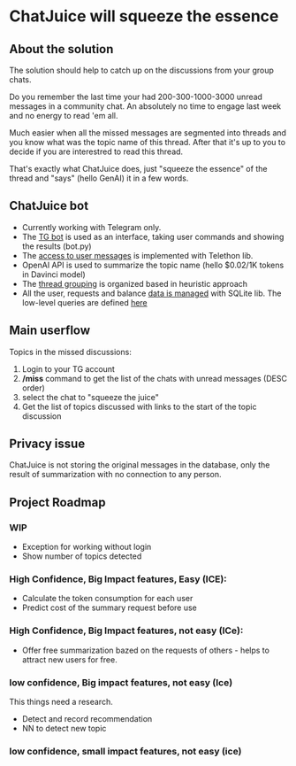 # ChatJuice will squeeze the essence

## About the solution

The solution should help to catch up on the discussions from your group chats. 

Do you remember the last time your had 200-300-1000-3000 unread messages in a community chat. An absolutely no time to engage last week and no energy to read 'em all. 

Much easier when all the missed messages are segmented into threads and you know what was the topic name of this thread. 
After that it's up to you to decide if you are interestred to read this thread. 

That's exactly what ChatJuice does, just "squeeze the essence" of the thread and "says" (hello GenAI) it in a few words. 

## ChatJuice bot

* Currently working with Telegram only.
* The [TG bot](bot.py) is used as an interface, taking user commands and showing the results (bot.py)
* The [access to user messages](connect.py) is implemented with Telethon lib.
* OpenAI API is used to summarize the topic name (hello $0.02/1K tokens in Davinci model)
* The [thread grouping](topic_sense.py) is organized based in heuristic approach 
* All the user, requests and balance [data is managed](dataflow.py) with SQLite lib. The low-level queries are defined [here](db.py)


## Main userflow

Topics in the missed discussions:
1) Login to your TG account  
2) **/miss** command to get the list of the chats with unread messages (DESC order)
3) select the chat to "squeeze the juice"
4) Get the list of topics discussed with links to the start of the topic discussion

## Privacy issue

ChatJuice is not storing the original messages in the database, only the result of summarization with no connection to any person.

## Project Roadmap
### WIP
* Exception for working without login
* Show number of topics detected


### High Confidence, Big Impact features, Easy (ICE):
* Calculate the token consumption for each user
* Predict cost of the summary request before use

### High Confidence, Big Impact features, not easy (ICe):
* Offer free summarization bazed on the requests of others - helps to attract new users for free.

### low confidence, Big impact features, not easy (Ice)
This things need a research.
* Detect and record recommendation 
* NN to detect new topic


### low confidence, small impact features, not easy (ice)



